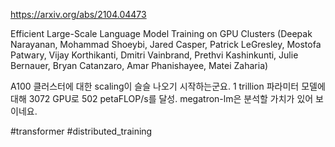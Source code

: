 https://arxiv.org/abs/2104.04473

Efficient Large-Scale Language Model Training on GPU Clusters (Deepak Narayanan, Mohammad Shoeybi, Jared Casper, Patrick LeGresley, Mostofa Patwary, Vijay Korthikanti, Dmitri Vainbrand, Prethvi Kashinkunti, Julie Bernauer, Bryan Catanzaro, Amar Phanishayee, Matei Zaharia)

A100 클러스터에 대한 scaling이 슬슬 나오기 시작하는군요. 1 trillion 파라미터 모델에 대해 3072 GPU로 502 petaFLOP/s를 달성. megatron-lm은 분석할 가치가 있어 보이네요.

#transformer #distributed_training